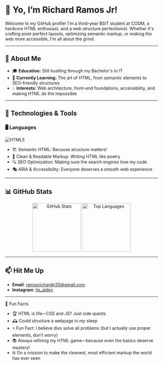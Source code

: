 # 👋 Yo, I’m Richard Ramos Jr!  

Welcome to my GitHub profile! I'm a third-year BSIT student at CODM, a hardcore HTML enthusiast, and a web structure perfectionist. Whether it's crafting pixel-perfect layouts, optimizing semantic markup, or making the web more accessible, I'm all about the grind.

---

## 🌟 About Me
- 🎓 **Education:** Still hustling through my Bachelor's in IT
- 🌱 **Currently Learning:** The art of HTML, from semantic elements to SEO-friendly structures
- 💡 **Interests:** Web architecture, front-end foundations, accessibility, and making HTML do the impossible

---

## 🔧  Technologies & Tools
### 🖥️ Languages  
![HTML5](https://img.shields.io/badge/HTML5-E34C26?style=for-the-badge&logo=html5&logoColor=white) 

- 🏗️ Semantic HTML: Because structure matters!
- 🎨 Clean & Readable Markup: Writing HTML like poetry
- 🔍 SEO Optimization: Making sure the search engines love my code
- 🎭 ARIA & Accessibility: Everyone deserves a smooth web experience
---

## 📊 GitHub Stats
<p align="center"> <img src="https://github-readme-stats.vercel.app/api?username=rchrdrmsjr&show_icons=true&theme=radical" alt="GitHub Stats" height="160" /> <img src="https://github-readme-stats.vercel.app/api/top-langs/?username=rchrdrmsjr&layout=compact&theme=radical" alt="Top Languages" height="160" /> </p>

---

## 📫 Hit Me Up  
- **Email**: ramosrichardjr25@gmail.com  
- **Instagram**: [its_aldev](https://www.instagram.com/its_aldev?igsh=Zzd1dnVuNzgyZDNh)  

---

🌟 Fun Facts
- 🏆 HTML is life—CSS and JS? Just side quests
- 🕰️ Could structure a webpage in my sleep
- ⚡ Fun Fact: I believe divs solve all problems (but I actually use proper elements, don't worry)
- 📚 Always refining my HTML game—because even the basics deserve mastery!
- 🌐 On a mission to make the cleanest, most efficient markup the world has ever seen
